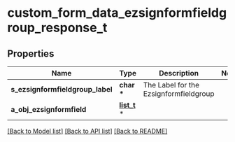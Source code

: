 # custom_form_data_ezsignformfieldgroup_response_t

## Properties
Name | Type | Description | Notes
------------ | ------------- | ------------- | -------------
**s_ezsignformfieldgroup_label** | **char \*** | The Label for the Ezsignformfieldgroup | 
**a_obj_ezsignformfield** | [**list_t**](custom_form_data_ezsignformfield_response.md) \* |  | 

[[Back to Model list]](../README.md#documentation-for-models) [[Back to API list]](../README.md#documentation-for-api-endpoints) [[Back to README]](../README.md)


